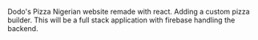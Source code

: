 Dodo's Pizza Nigerian website remade with react. Adding a custom pizza builder. This will be a full stack application with firebase handling the backend.
